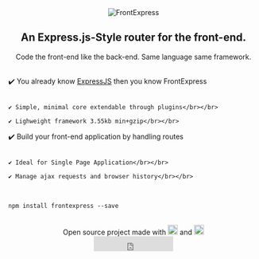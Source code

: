 <center>

 <img src="https://fontmeme.com/embed.php?text=frontexpress&name=Atype%201%20Light.ttf&size=90&style_color=6F6F75" class="img-responsive" alt="FrontExpress">

## An Express.js-Style router for the front-end.

Code the front-end like the back-end. Same language same framework.
</center>

<br/>

<div class="row">
  <div class="col-xs-12 col-md-1"></div>

  <div class="col-xs-12 col-md-5">
    ✔️ You already know <a href="https://expressjs.com/">ExpressJS</a> then you know FrontExpress</br></br>

    ✔️ Simple, minimal core extendable through plugins</br></br>

    ✔️ Lighweight framework 3.55kb min+gzip</br></br>
  </div>

  <div class="col-xs-12 col-md-1"></div>

  <div class="col-xs-12 col-md-5">
    ✔️ Build your front-end application by handling routes</br></br>

    ✔️ Ideal for Single Page Application</br></br>

    ✔️ Manage ajax requests and browser history</br></br>
  </div>
</div>

<br/>

```shell
npm install frontexpress --save
```

<br/>

<center>
Open source project made with <img class="emoji" alt=":coffee:" src="https://assets-cdn.github.com/images/icons/emoji/unicode/2615.png" width="20" height="20"> and <img class="emoji" alt=":heart:" src="https://assets-cdn.github.com/images/icons/emoji/unicode/2764.png" width="20" height="20">

<br/>
<iframe src="https://ghbtns.com/github-btn.html?user=camelaissani&repo=frontexpress&type=star&count=true&size=large" frameborder="0" scrolling="0" width="160px" height="30px"></iframe>
</center>







